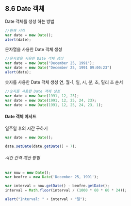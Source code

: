 ## 8.6 Date 객체

Date 객체를 생성 하는 방법
```javascript
//현재 시각
var date = new Date();
alert(date);
```

문자열을 사용한 Date 객체 생성
```javascript
//문자열을 사용한 Date 객체 생성
var date = new Date("December 25, 1991");
var date = new Date("December 25, 1991 09:00:23")
alert(date);
```

숫자를 사용한 Date 객체 생성
연, 월-1, 일, 시, 분, 초, 밀리 초 순서
```javascript
//숫자를 사용한 Date 객체 생성
var date = new Date(1991, 12, 25);
var date = new Date(1991, 12, 25, 24, 23);
var date = new Date(1991, 12, 25, 24, 23, 1);
```

#### Date 객체 메서드

일주일 후의 시간 구하기
```javascript
var date = new Date();

date.setDate(date.getDate() + 7);
```

###### 시간 간격 계산 방법
```javascript
var now = new Date();
var beofre = new Date('December 25, 1991');

var interval = now.getDate() - beofre.getDate();
interval = Math.floor(interval / (1000 * 60 * 60 * 24));

alert("Interval: " + interval + "일");
```
